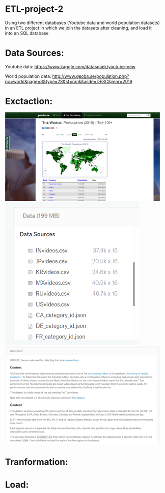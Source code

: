 # ETL-project-2
Using two different databases (Youtube data and world population datasets) in an ETL project in which we join the datasets after cleaning, and load it into an SQL database

# Data Sources:

Youtube data: https://www.kaggle.com/datasnaek/youtube-new 

World population data: http://www.geoba.se/population.php?pc=world&page=3&type=28&st=rank&asde=DESC&year=2019 

# Exctaction:

<img src="readme-media/pop.PNG" alt="pop pic">

<img src="readme-media/yt-countries-data-names.PNG" alt="yt format -data">

<img src="readme-media/yt-data-description.PNG" alt="yt format -desc">


# Tranformation:




# Load:









